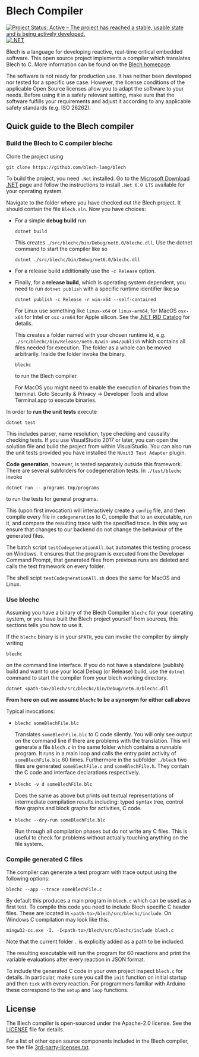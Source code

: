 
# Blech Compiler

[![Project Status: Active – The project has reached a stable, usable state and is being actively developed.](https://www.repostatus.org/badges/latest/active.svg)](https://www.repostatus.org/#active)
[![.NET](https://github.com/blech-lang/blech/actions/workflows/dotnet.yml/badge.svg)](https://github.com/blech-lang/blech/actions/workflows/dotnet.yml)


Blech is a language for developing reactive, real-time critical embedded software.
This open source project implements a compiler which translates Blech to C.
More information can be found on the [Blech homepage](https://www.blech-lang.org/).

The software is not ready for production use. It has neither been developed nor
tested for a specific use case. However, the license conditions of the
applicable Open Source licenses allow you to adapt the software to your needs.
Before using it in a safety relevant setting, make sure that the software
fulfills your requirements and adjust it according to any applicable safety
standards (e.g. ISO 26262).

## Quick guide to the Blech compiler

### Build the Blech to C compiler blechc

Clone the project using
```
git clone https://github.com/blech-lang/blech
```
To build the project, you need `.Net` installed. Go to the [Microsoft Download .NET](https://dotnet.microsoft.com/download) page and follow the instructions to install `.Net 6.0 LTS` available for your operating system.

Navigate to the folder where you have checked out the Blech project. It should contain the file `Blech.sln`. Now you have choices:
  * For a simple **debug build** run
    ```
    dotnet build
    ```
    This creates `./src/blechc/bin/Debug/net6.0/blechc.dll`.
    Use the dotnet command to start the compiler like so
    ```
    dotnet ./src/blechc/bin/Debug/net6.0/blechc.dll
    ```
  * For a release build additionally use the `-c Release` option.

  * Finally, for a **release build**, which is operating system dependent, you need to run `dotnet publish` with a specific runtime identifier like so
    ```
    dotnet publish -c Release -r win-x64 --self-contained
    ```

    For Linux use something like `linux-x64` or `linux-arm64`, for MacOS `osx-x64` for Intel or `osx-arm64` for Apple silicon.
    See the [.NET RID Catalog](https://docs.microsoft.com/en-us/dotnet/core/rid-catalog) for details.

    This creates a folder named with your chosen runtime id, e.g. `./src/blechc/bin/Release/net6.0/win-x64/publish` which contains all files needed for execution. The folder as a whole can be moved arbitrarily.
    Inside the folder invoke the binary.

    ```
    blechc
    ```
    to run the Blech compiler.

    For MacOS you might need to enable the execution of binaries from the terminal. Goto Security & Privacy -> Developer Tools and allow Terminal.app to execute binaries.

In order to **run the unit tests** execute
```
dotnet test
```
This includes parser, name resolution, type checking and causality checking tests.
If you use VisualStudio 2017 or later, you can open the solution file and build the project from within VisualStudio. You can also run the unit tests provided you have installed the `NUnit3 Test Adapter` plugin.

**Code generation**, however, is tested separately outside this framework. There are several subfolders for codegeneration tests. In `./test/blechc` invoke 
```
dotnet run -- programs tmp/programs
```
to run the tests for general programs.

This (upon first invocation) will interactively create a `config` file, and then compile every file in `codegeneration` to C, compile that to an executable, run it, and compare the resulting trace with the specified trace. In this way we ensure that changes to our backend do not change the behaviour of the generated files.

The batch script `testCodegenerationAll.bat` automates this testing process on Windows. It ensures that the program is executed from the Developer Command Prompt, that generated files from previous runs are deleted and calls the test framework on every folder.

The shell scipt `testCodegnerationAll.sh` does the same for MacOS and Linux.

### Use blechc

Assuming you have a binary of the Blech Compiler `blechc` for your operating system, or you have built the Blech project yourself from sources, this sections tells you how to use it.

If the `blechc` binary is in your `$PATH`, you can invoke the compiler by simply writing
```
blechc
```
on the command line interface.
If you do not have a standalone (publish) build and want to use your local Debug (or Release) build, use the `dotnet` command to start the compiler from your blech working directory. 

```
dotnet <path-to>/blech/src/blechc/bin/Debug/net6.0/blechc.dll
```


**From here on out we assume ```blechc``` to be a synonym for either call above**

Typical invocations:
  *  ```
     blechc someBlechFile.blc
     ```
     Translates ```someBlechFile.blc``` to C code silently. You will only see output on the command line if there are problems with the translation.
     This will generate a file `blech.c` in the same folder which contains a runnable program. It runs in a main loop and calls the entry point activity of `someBlechFile.blc` 60 times. Furthermore in the subfolder `./blech` two files are generated `someBlechFile.c` and `someBlechFile.h`. They contain the C code and interface declarations respectively.
  *  ```
     blechc -v d someBlechFile.blc
     ```
     Does the same as above but prints out textual representations of intermediate compilation results including: typed syntax tree, control flow graphs and block graphs for activities, C code.
  *  ```
     blechc --dry-run someBlechFile.blc
     ```
     Run through all compilation phases but do not write any C files. This is useful to check for problems without actually touching anything on the file system.


### Compile generated C files

The compiler can generate a test program with trace output using the following options:

```
blechc --app --trace someBlechFile.c
```

By default this produces a main program in `blech.c` which can be used as a first test. To compile this code you need 
to include Blech specific C header files. These are located in `<path-to>/blech/src/blechc/include`. 
On Windows C compilation may look like this.
```
mingw32-cc.exe -I. -I<path-to>/blech/src/blechc/include blech.c
```

Note that the current folder `.` is explicitly added as a path to be included.

The resulting executable will run the program for 60 reactions and print the variable evaluations after every reaction in JSON format.

To include the generated C code in your own project inspect `blech.c` for details. In particular, make sure you call the `init` function on initial startup and then `tick` with every reaction.
For programmers familiar with Arduino these correspond to the `setup` and `loop` functions.

## License

The Blech compiler is open-sourced under the Apache-2.0 license. See the 
[LICENSE](LICENSE) file for details.

For a list of other open source components included in the Blech compiler, see the 
file [3rd-party-licenses.txt](3rd-party-licenses.txt).
